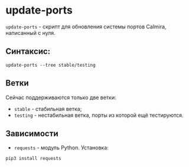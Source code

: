 # update-ports

`update-ports` - скрипт для обновления системы портов Calmira, написанный с нуля.

## Синтаксис:

```
update-ports --tree stable/testing
```

## Ветки

Сейчас поддерживаются только две ветки:

* `stable` - стабильная ветка;
* `testing` - нестабильная ветка, порты из которой ещё тестируются.

## Зависимости

* `requests` - модуль Python. Установка:

```python
pip3 install requests
```
